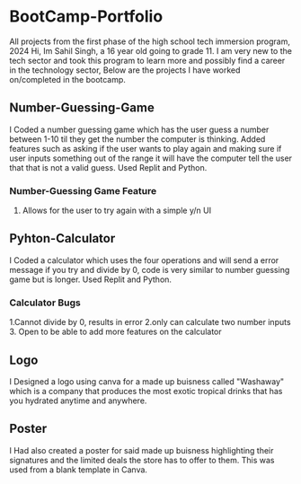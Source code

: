 # BootCamp-Portfolio
All projects from the first phase of the high school tech immersion program, 2024
Hi, Im Sahil Singh, a 16 year old going to grade 11. I am very new to the tech sector and took this program to learn more and possibly find a career in the technology sector, Below are the projects I have worked on/completed in the bootcamp.
## Number-Guessing-Game
I Coded a number guessing game which has the user guess a number between 1-10 til they get the number the computer is thinking. Added features such as asking if the user wants to play again and making sure if user inputs something out of the range it will have the computer tell the user that that is not a valid guess. Used Replit and Python.
### Number-Guessing Game Feature
1. Allows for the user to try again with a simple y/n UI

## Pyhton-Calculator
I Coded a calculator which uses the four operations and will send a error message if you try and divide by 0, code is very similar to number guessing game but is longer. Used Replit and Python.
### Calculator Bugs
1.Cannot divide by 0, results in error
2.only can calculate two number inputs
3. Open to be able to add more features on the calculator

## Logo
I Designed a logo using canva for a made up buisness called "Washaway" which is a company that produces the most exotic tropical drinks that has you hydrated anytime and anywhere.
## Poster
I Had also created a poster for said made up buisness highlighting their signatures and the limited deals the store has to offer to them. This was used from a blank template in Canva.



